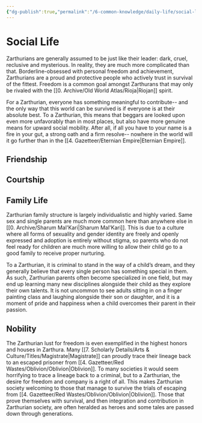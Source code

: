 ```yaml
---
{"dg-publish":true,"permalink":"/6-common-knowledge/daily-life/social-life/","noteIcon":""}
---
```


# Social Life

Zarthurians are generally assumed to be just like their leader: dark, cruel, reclusive and mysterious. In reality, they are much more complicated than that. Borderline-obsessed with personal freedom and achievement, Zarthurians are a proud and protective people who actively trust in survival of the fittest. Freedom is a common goal amongst Zarthurans that may only be rivaled with the [[0. Archive/Old World Atlas/Rioja\|Riojan]] spirit.

For a Zarthurian, everyone has something meaningful to contribute-- and the only way that this world can be survived is if everyone is at their absolute best. To a Zarthurian, this means that beggars are looked upon even more unfavorably than in most places, but also have more genuine means for upward social mobility. After all, if all you have to your name is a fire in your gut, a strong oath and a firm resolve-- nowhere in the world will it go further than in the [[4. Gazetteer/Eternian Empire\|Eternian Empire]].

## Friendship


## Courtship


## Family Life
Zarthurian family structure is largely individualistic and highly varied. Same sex and single parents are much more common here than anywhere else in [[0. Archive/Sharum Mal'Kari\|Sharum Mal'Kari]]. This is due to a culture where all forms of sexuality and gender identity are freely and openly expressed and adoption is entirely without stigma, so parents who do not feel ready for children are much more willing to allow their child go to a good family to receive proper nurturing. 

To a Zarthurian, it is criminal to stand in the way of a child’s dream, and they generally believe that every single person has something special in them. As such, Zarthurian parents often become specialized in one field, but may end up learning many new disciplines alongside their child as they explore their own talents. It is not uncommon to see adults sitting in on a finger painting class and laughing alongside their son or daughter, and it is a moment of pride and happiness when a child overcomes their parent in their passion.

## Nobility
The Zarthurian lust for freedom is even exemplified in the highest honors and houses in Zarthura. Many [[7. Scholarly Details/Arts & Culture/Titles/Magistrate\|Magistrate]] can proudly trace their lineage back to an escaped prisoner from [[4. Gazetteer/Red Wastes/Oblivion/Oblivion\|Oblivion]]. To many societies it would seem horrifying to trace a lineage back to a criminal, but to a Zarthurian, the desire for freedom and company is a right of all. This makes Zarthurian society welcoming to those that manage to survive the trials of escaping from [[4. Gazetteer/Red Wastes/Oblivion/Oblivion\|Oblivion]]. Those that prove themselves with survival, and then integration and contribution in Zarthurian society, are often heralded as heroes and some tales are passed down through generations.





